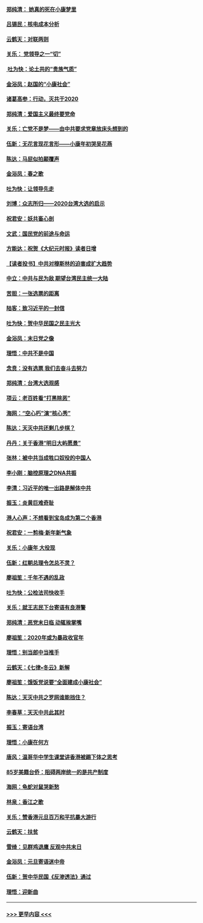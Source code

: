 #### [郑纯清： 她真的死在小康梦里](../pages/nsc993/n11806623.md?t=01202044) 
#### [吕锡民：核电成本分析](../pages/nsc993/n11806284.md?t=01202044) 
#### [云鹤天：对联两则](../pages/nsc993/n11805957.md?t=01202044) 
#### [关乐： 党领导之一“切”](../pages/nsc993/n11804505.md?t=01202044) 
#### [ 吐为快：论土共的“贵族气质”](../pages/nsc993/n11804490.md?t=01202044) 
#### [金浴凤：赵国的“小康社会”](../pages/nsc993/n11804452.md?t=01202044) 
#### [诸葛高参：行动，灭共于2020](../pages/nsc993/n11804120.md?t=01202044) 
#### [郑纯清：爱国主义最终要党命](../pages/nsc993/n11802197.md?t=01202044) 
#### [关乐：亡党不是梦——由中共要求党章放床头想到的](../pages/nsc993/n11802156.md?t=01202044) 
#### [伍新：无花言现花言形——小康年初哭吴花燕](../pages/nsc993/n11800044.md?t=01202044) 
#### [陈达：马屁似拍颠覆声](../pages/nsc993/n11800010.md?t=01202044) 
#### [金浴凤：春之歌](../pages/nsc993/n11797687.md?t=01202044) 
#### [吐为快：让领导先走](../pages/nsc993/n11797512.md?t=01202044) 
#### [刘博：众志所归——2020台湾大选的启示](../pages/nsc993/n11796878.md?t=01202044) 
#### [祝君安：妖共畜心剖](../pages/nsc993/n11794273.md?t=01202044) 
#### [文武：国民党的前途与命运](../pages/nsc993/n11794198.md?t=01202044) 
#### [方能达：祝贺《大纪元时报》读者日增](../pages/nsc993/n11793807.md?t=01202044) 
#### [【读者投书】中共对穆斯林的迫害成扩大趋势](../pages/nsc993/n11791371.md?t=01202044) 
#### [中立：中共与民为敌 期望台湾民主统一大陆](../pages/nsc993/n11790392.md?t=01202044) 
#### [苦胆：一张选票的距离](../pages/nsc993/n11788914.md?t=01202044) 
#### [陆客：致习近平的一封信](../pages/nsc993/n11788867.md?t=01202044) 
#### [吐为快：贺中华民国之民主光大](../pages/nsc993/n11788618.md?t=01202044) 
#### [金浴凤：末日党之像](../pages/nsc993/n11787475.md?t=01202044) 
#### [理悟：中共不是中国](../pages/nsc993/n11787463.md?t=01202044) 
#### [念贲：没有选票  我们去奋斗去努力](../pages/nsc993/n11787398.md?t=01202044) 
#### [郑纯清：台湾大选观感](../pages/nsc993/n11786210.md?t=01202044) 
#### [项云：老百姓看“打黑除恶”](../pages/nsc993/n11785398.md?t=01202044) 
#### [海网：“空心朽”演“核心秀”](../pages/nsc993/n11783874.md?t=01202044) 
#### [陈达：天灭中共还剩几步棋？](../pages/nsc993/n11783719.md?t=01202044) 
#### [丹丹：关于香港“明日大屿愿景”](../pages/nsc993/n11783273.md?t=01202044) 
#### [张林：被中共当成牲口奴役的中国人](../pages/nsc993/n11782397.md?t=01202044) 
#### [李小刚：脑控原理之DNA共振](../pages/nsc993/n11780962.md?t=01202044) 
#### [李清：习近平的唯一出路是解体中共](../pages/nsc993/n11780866.md?t=01202044) 
#### [振玉：炎黄巨难奇耻](../pages/nsc993/n11779632.md?t=01202044) 
#### [港人心声：不想看到宝岛成为第二个香港](../pages/nsc993/n11778817.md?t=01202044) 
#### [祝君安：一剪梅‧新年新气象](../pages/nsc993/n11776340.md?t=01202044) 
#### [关乐：小康年 大役现](../pages/nsc993/n11774213.md?t=01202044) 
#### [伍新：红朝总理令怎总不灵？](../pages/nsc993/n11770813.md?t=01202044) 
#### [廖祖笙：千年不遇的乱政](../pages/nsc993/n11770373.md?t=01202044) 
#### [吐为快：公检法司快收手](../pages/nsc993/n11770359.md?t=01202044) 
#### [关乐：就王志民下台寄语有良港警](../pages/nsc993/n11769903.md?t=01202044) 
#### [郑纯清：恶党末日临 动辄挨掌嘴](../pages/nsc993/n11769356.md?t=01202044) 
#### [廖祖笙：2020年或为暴政收官年](../pages/nsc993/n11768216.md?t=01202044) 
#### [理悟：别当郎中当推手](../pages/nsc993/n11768243.md?t=01202044) 
#### [云鹤天：《七律▪冬云》新解](../pages/nsc993/n11768204.md?t=01202044) 
#### [廖祖笙：饿饭党说要“全面建成小康社会”](../pages/nsc993/n11767482.md?t=01202044) 
#### [陈达：天灭中共之罗网谁能挡住？](../pages/nsc993/n11767465.md?t=01202044) 
#### [李春草：天灭中共此其时](../pages/nsc993/n11767452.md?t=01202044) 
#### [振玉：寄语台湾](../pages/nsc993/n11767432.md?t=01202044) 
#### [理悟：小康在何方](../pages/nsc993/n11767394.md?t=01202044) 
#### [唐风：温哥华中学生课堂讲香港被踢下体之思考](../pages/nsc993/n11766848.md?t=01202044) 
#### [85岁美籍台侨：阻碍两岸统一的是共产制度](../pages/nsc993/n11765043.md?t=01202044) 
#### [海网：龟蛇对鼠哭新愁](../pages/nsc993/n11764895.md?t=01202044) 
#### [林泉：香江之歌](../pages/nsc993/n11764415.md?t=01202044) 
#### [关乐：赞香港元旦百万和平抗暴大游行](../pages/nsc993/n11764382.md?t=01202044) 
#### [云鹤天：扶贫](../pages/nsc993/n11764245.md?t=01202044) 
#### [雪绮：见群鸡退鹰  反观中共末日](../pages/nsc993/n11762112.md?t=01202044) 
#### [金浴凤：元旦寄语迷中帝](../pages/nsc993/n11761788.md?t=01202044) 
#### [伍新：贺中华民国《反渗透法》通过](../pages/nsc993/n11761994.md?t=01202044) 
#### [理悟：迎新曲](../pages/nsc993/n11761152.md?t=01202044) 

----
#### [ >>> 更早内容 <<< ](../indexes/nsc993-earlier.md)
